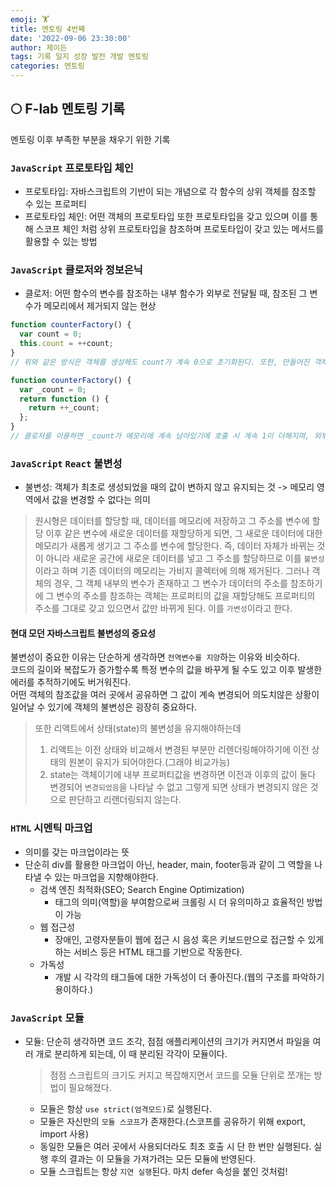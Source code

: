 ```yaml
---
emoji: 🏋️
title: 멘토링 4번째
date: '2022-09-06 23:30:00'
author: 제이든
tags: 기록 일지 성장 발전 개발 멘토링
categories: 멘토링
---
```


## 🌕 F-lab 멘토링 기록

멘토링 이후 부족한 부분을 채우기 위한 기록

### `JavaScript` 프로토타입 체인

- 프로토타입: 자바스크립트의 기반이 되는 개념으로 각 함수의 상위 객체를 참조할 수 있는 프로퍼티
- 프로토타입 체인: 어떤 객체의 프로토타입 또한 프로토타입을 갖고 있으며 이를 통해 스코프 체인 처럼 상위 프로토타입을 참조하며 프로토타입이 갖고 있는 메서드를 활용할 수 있는 방법

### `JavaScript` 클로저와 정보은닉

- 클로저: 어떤 함수의 변수를 참조하는 내부 함수가 외부로 전달될 때, 참조된 그 변수가 메모리에서 제거되지 않는 현상

```js
function counterFactory() {
  var count = 0;
  this.count = ++count;
}
// 위와 같은 방식은 객체를 생성해도 count가 계속 0으로 초기화된다. 또한, 만들어진 객체의 외부에서 count값에 접근이 가능하며 변경 가능

function counterFactory() {
  var _count = 0;
  return function () {
    return ++_count;
  };
}
// 클로저를 이용하면 _count가 메모리에 계속 남아있기에 호출 시 계속 1이 더해지며, 외부에서 직접 _count에 접근할 수 없다.
```

### `JavaScript` `React` 불변성

- 불변성: 객체가 최초로 생성되었을 때의 값이 변하지 않고 유지되는 것 -> 메모리 영역에서 값을 변경할 수 없다는 의미

> 원시형은 데이터를 할당할 때, 데이터를 메모리에 저장하고 그 주소를 변수에 할당
> 이후 같은 변수에 새로운 데이터를 재할당하게 되면, 그 새로운 데이터에 대한 메모리가 새롭게 생기고 그 주소를 변수에 할당한다.
> 즉, 데이터 자체가 바뀌는 것이 아니라 새로운 공간에 새로운 데이터를 넣고 그 주소를 할당하므로 이를 `불변성`이라고 하며 기존 데이터의 메모리는
> 가비지 콜렉터에 의해 제거된다.
> 그러나 객체의 경우, 그 객체 내부의 변수가 존재하고 그 변수가 데이터의 주소를 참조하기에 그 변수의 주소를 참조하는 객체는 프로퍼티의 값을 재할당해도
> 프로퍼티의 주소를 그대로 갖고 있으면서 값만 바뀌게 된다. 이를 `가변성`이라고 한다.

#### 현대 모던 자바스크립트 불변성의 중요성

불변성이 중요한 이유는 단순하게 생각하면 `전역변수를 지양`하는 이유와 비슷하다.<br/>
코드의 길이와 복잡도가 증가할수록 특정 변수의 값을 바꾸게 될 수도 있고 이후 발생한 에러를 추적하기에도 버거워진다.<br/>
어떤 객체의 참조값을 여러 곳에서 공유하면 그 값이 계속 변경되어 의도치않은 상황이 일어날 수 있기에 객체의 불변성은 굉장히 중요하다.

> 또한 리액트에서 상태(state)의 불변성을 유지해야하는데
>
> 1. 리액트는 이전 상태와 비교해서 변경된 부분만 리렌더링해야하기에 이전 상태의 원본이 유지가 되어야한다.(그래야 비교가능)
> 2. state는 객체이기에 내부 프로퍼티값을 변경하면 이전과 이후의 값이 둘다 변경되어 `변경되었음`을 나타날 수 없고
>    그렇게 되면 상태가 변경되지 않은 것으로 판단하고 리랜더링되지 않는다.

### `HTML` 시멘틱 마크업

- 의미를 갖는 마크업이라는 뜻
- 단순히 div를 활용한 마크업이 아닌, header, main, footer등과 같이 그 역할을 나타낼 수 있는 마크업을 지향해야한다.
  - 검색 엔진 최적화(SEO; Search Engine Optimization)
    - 태그의 의미(역할)을 부여함으로써 크롤링 시 더 유의미하고 효율적인 방법이 가능
  - 웹 접근성
    - 장애인, 고령자분들이 웹에 접근 시 음성 혹은 키보드만으로 접근할 수 있게 하는 서비스 등은 HTML 태그를 기반으로 작동한다.
  - 가독성
    - 개발 시 각각의 태그들에 대한 가독성이 더 좋아진다.(웹의 구조를 파악하기 용이하다.)

### `JavaScript` 모듈

- 모듈: 단순히 생각하면 코드 조각, 점점 애플리케이션의 크기가 커지면서 파일을 여러 개로 분리하게 되는데, 이 때 분리된 각각이 모듈이다.

  > 점점 스크립트의 크기도 커지고 복잡해지면서 코드를 모듈 단위로 쪼개는 방법이 필요해졌다.

  - 모듈은 항상 `use strict(엄격모드)`로 실행된다.
  - 모듈은 자신만의 `모듈 스코프`가 존재한다.(스코프를 공유하기 위해 export, import 사용)
  - 동일한 모듈은 여러 곳에서 사용되더라도 최초 호출 시 단 한 번만 실행된다. 실행 후의 결과는 이 모듈을 가져가려는 모든 모듈에 반영된다.
  - 모듈 스크립트는 항상 `지연 실행`된다. 마치 defer 속성을 붙인 것처럼!

```toc

```
